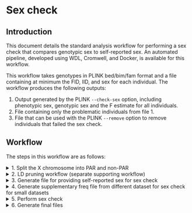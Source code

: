 # Sex check

## Introduction

This document details the standard analysis workflow for performing a sex check that compares genotypic sex to self-reported sex. An automated pipeline, developed using WDL, Cromwell, and Docker, is available for this workflow.

This workflow takes genotypes in PLINK bed/bim/fam format and a file containing at minimum the FID, IID, and sex for each individual. The workflow produces the following outputs:

1. Output generated by the PLINK `--check-sex` option, including phenotypic sex, genotypic sex and the F estimate for all individuals.
2. File containing only the problematic individuals from file 1.
3. File that can be used with the PLINK `--remove` option to remove individuals that failed the sex check.

## Workflow

The steps in this workflow are as follows:
<details>
<summary>1. Split the X chromosome into PAR and non-PAR</summary>

Sample command:
```
plink \
    --bfile [INPUT_BED_BIM_FAM_PREFIX] \
    --split-x b37 no-fail \
    --make-bed \
    --out [OUTPUT_BED_BIM_FAM_PREFIX]
```

Input Files:

| FILE | DESCRIPTION |
| --- | --- |
| `[INPUT_BED_BIM_FAM_PREFIX].bed` | PLINK format bed file for input genotypes |
| `[INPUT_BED_BIM_FAM_PREFIX].bim` | PLINK format bim file for input genotypes |
| `[INPUT_BED_BIM_FAM_PREFIX].fam` | PLINK format fam file for input genotypes |


Output Files:

| FILE | DESCRIPTION |
| --- | --- |
| `[OUTPUT_BED_BIM_FAM_PREFIX].bed` | PLINK format bed file for output genotypes |
| `[OUTPUT_BED_BIM_FAM_PREFIX].bim` | PLINK format bim file for output genotypes |
| `[OUTPUT_BED_BIM_FAM_PREFIX].fam` | PLINK format fam file for output genotypes |
| `[OUTPUT_BED_BIM_FAM_PREFIX].log` | PLINK log file |


Parameters:

| PARAMETER | DESCRIPTION |
| --- | --- |
| `--bfile [INPUT_BED_BIM_FAM_PREFIX]` | Prefix for input genotypes in PLINK bed/bim/fam format |
| `--split-x b37 no-fail` | Option telling PLINK to split X based on b37 coordinates and not fail if already split |
| `--make-bed` | Flag indicating to generate genotypes in PLINK bed/bim/fam format |
| `--out [OUTPUT_BED_BIM_FAM_PREFIX]` | Prefix for output genotypes in PLINK bed/bim/fam format |
</details>


<details>
<summary>2. LD pruning workflow (separate supporting workflow)</summary>

</details>


<details>
<summary>3. Generate file for providing self-reported sex for sex check</summary>

Sample command:
``` shell
tail -n +[HEADER_ROWS] [PHENO_FILE] |
    perl -lne '
        $delimiter = lc("'[PHENO_DELIMITER]'");	
        $delimiter = ($delimiter eq "comma") ? "," : (($delimiter eq "tab") ? "\t" : (($delimiter eq "space") ? " " : ""));
        chomp;
        @F = split($delimiter)
        print join("\t", $F['[FID_COL]'], $F['[IID_COL]'], $F['[SEX_COL]'])' > [SEX_FILE]
```

Input Files:

| FILE | DESCRIPTION |
| --- | --- |
| `[PHENO_FILE]` | PLINK format bed file for input genotypes |


Output Files:

| FILE | DESCRIPTION |
| --- | --- |
| `[SEX_FILE]` | PLINK sex check output for all subjects |


Parameters:

| PARAMETER | DESCRIPTION |
| --- | --- |
| `--pheno [PHENO_FILE]` | Phenotype file containing at minimum FID, IID, and sex |
| `--fid_col [FID_COL]` | Column # in phenotype file containing the FID (0-based) |
| `--iid_col [IID_COL]` | Column # in phenotype file containing the IID (0-based) |
| `--sex_col [SEX_COL]` | Column # in phenotype file containing the FID (0-based) |
| `--header_rows [HEADER_ROWS]` | # of header rows in phenotype file |
| `--delimiter [DELIMITER]` | Delimiter used in phenotype file (accepted values comma, tab, space) |
| `--out [SEX_FILE]` | Prefix for output |
</details>


<details>
<summary>4. Generate supplementary freq file from different dataset for sex check for small datasets</summary>

Sample command:
``` shell
plink \
    --bfile [INPUT_BED_BIM_FAM_PREFIX] \
    --freqx \
    --out [OUTPUT_PREFIX]
```

Input Files:

| FILE | DESCRIPTION |
| --- | --- |
| `[INPUT_BED_BIM_FAM_PREFIX].bed` | PLINK format bed file for input genotypes |
| `[INPUT_BED_BIM_FAM_PREFIX].bim` | PLINK format bim file for input genotypes |
| `[INPUT_BED_BIM_FAM_PREFIX].fam` | PLINK format fam file for input genotypes |


Output Files:

| FILE | DESCRIPTION |
| --- | --- |
| `[OUTPUT_PREFIX].frqx` | Allele frequencies for input genotypes |
| `[OUTPUT_PREFIX].log` | PLINK log file |


Parameters:

| PARAMETER | DESCRIPTION |
| --- | --- |
| `--bfile [INPUT_BED_BIM_FAM_PREFIX]` | Prefix for input genotypes in PLINK bed/bim/fam format (not the main dataset being QCed) |
| `--out [OUTPUT_PREFIX]` | Prefix for output |
</details>


<details>
<summary>5. Perform sex check</summary>

Sample command:
``` shell
# Small datasets
plink \
    --bfile [INPUT_BED_BIM_FAM_PREFIX] \
    --check-sex [FEMALE_MAX_F] [MALE_MIN_F] \
    --update-sex [SEX_FILE] \
    --read-freq [FREQ_FILE] \
    --out [OUTPUT_PREFIX]

# Other datasets
plink \
    --bfile [INPUT_BED_BIM_FAM_PREFIX] \
    --check-sex [FEMALE_MAX_F] [MALE_MIN_F] \
    --update-sex [SEX_FILE] \
    --out [OUTPUT_PREFIX]
```

Input Files:

| FILE | DESCRIPTION |
| --- | --- |
| `[INPUT_BED_BIM_FAM_PREFIX].bed` | PLINK format bed file for input genotypes |
| `[INPUT_BED_BIM_FAM_PREFIX].bim` | PLINK format bim file for input genotypes |
| `[INPUT_BED_BIM_FAM_PREFIX].fam` | PLINK format fam file for input genotypes |
| `[SEX_FILE]` | File generated in step 3 |
| `[FREQ_FILE]` | (Optional) Frequency file for different dataset generated using PLINK `--freq` or `--freqx` command |


Output Files:

| FILE | DESCRIPTION |
| --- | --- |
| `[OUTPUT_PREFIX].sexcheck` | PLINK sex check output for all subjects |
| `[OUTPUT_PREFIX].sexcheck.log` | PLINK log file for sex check |


Parameters:

| PARAMETER | DESCRIPTION |
| --- | --- |
| `--bfile [INPUT_BED_BIM_FAM_PREFIX]` | Prefix for input genotypes in PLINK bed/bim/fam format |
| `--check-sex [FEMALE_MAX_F] [MALE_MIN_F]` | Flag indicating that PLINK shoud perform a sex check. Default values for `[FEMALE_MAX_F]` and `[MALE_MIN_F]` are 0.2 and 0.8, respectively. |
| `--out [OUTPUT_PREFIX]` | Prefix for output |
</details>


<details>
<summary>6. Generate final files</summary>

Sample command:
``` shell
# Rename output file
perl -lane 'print join("\t",@F);' [SEX_CHECK_RESULTS] > [OUTPUT_PREFIX].sexcheck.all.tsv

# Extract subjects not passing sex check
head -n 1 [OUTPUT_PREFIX].sexcheck.all.tsv > [OUTPUT_PREFIX].sexcheck.problems.tsv
grep PROBLEM [OUTPUT_PREFIX].sexcheck.all.tsv >> [OUTPUT_PREFIX].sexcheck.problems.tsv

# Create remove list
tail -n +2 [OUTPUT_PREFIX].sexcheck.problems.tsv |
    perl -lane 'print join("\t", $F[0], $F[1]);' > [OUTPUT_PREFIX].sexcheck.remove.tsv
```

Input Files:

| FILE | DESCRIPTION |
| --- | --- |
| `[SEX_CHECK_RESULTS]` | PLINK output from sex check in previous step |


Output Files:

| FILE | DESCRIPTION |
| --- | --- |
| `[OUTPUT_PREFIX].sexcheck.all.tsv` | PLINK sex check output for all subjects |
| `[OUTPUT_PREFIX].sexcheck.problems.tsv` | PLINK sex check output for subjects not passing sex check |
| `[OUTPUT_PREFIX].sexcheck.remove.tsv` | List of subjects not passing sex check that can be fed into PLINK to remove the subjects |


Parameters:

| PARAMETER | DESCRIPTION |
| --- | --- |
| `--in [SEX_CHECK_RESULTS]` | Prefix for input genotypes in PLINK bed/bim/fam format |
| `--out [OUTPUT_PREFIX]` | Prefix for output |
</details>
